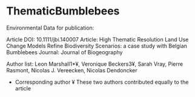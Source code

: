 # ThematicBumblebees
Environmental Data for publication: 

Article DOI: 10.1111/jbi.140007
Article: High Thematic Resolution Land Use Change Models Refine Biodiversity Scenarios: a case study with Belgian Bumblebees
Journal: Journal of Biogeography

Author list: Leon Marshall1*¥, Veronique Beckers3¥, Sarah Vray, Pierre Rasmont, Nicolas J. Vereecken, Nicolas Dendoncker
* Corresponding author
¥ These two authors contributed equally to the article
